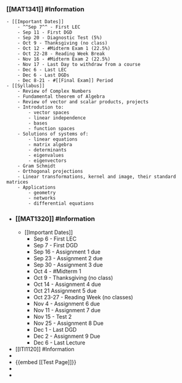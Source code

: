 ### [[MAT1341]] #Information
	- [[Important Dates]]
		- ^^Sep 7^^ - First LEC
		- Sep 11 - First DGD
		- Sep 20 - Diagnostic Test (5%)
		- Oct 9 - Thanksgiving (no class)
		- Oct 12 - #Midterm Exam 1 (22.5%)
		- Oct 22-28 - Reading Week Break
		- Nov 16 - #Midterm Exam 2 (22.5%)
		- Nov 17 - Last Day to withdraw from a course
		- Dec 6 - Last LEC
		- Dec 6 - Last DGDs
		- Dec 8-21 - #[[Final Exam]] Period
	- [[Syllabus]]
		- Review of Complex Numbers
		- Fundamental theorem of Algebra
		- Review of vector and scalar products, projects
		- Introdution to:
			- vector spaces
			- linear independence
			- bases
			- function spaces
		- Solutions of systems of:
			- linear equations
			- matrix algebra
			- determinants
			- eigenvalues
			- eigenvectors
		- Gram Schmidt
		- Orthogonal projections
		- Linear transformations, kernel and image, their standard matrices
		- Applications
			- geometry
			- networks
			- differential equations
- ### [[MAT1320]] #Information
	- [[Important Dates]]
		- Sep 6 - First LEC
		- Sep 7 - First DGD
		- Sep 16 - Assignment 1 due
		- Sep 23 - Assignment 2 due
		- Sep 30 - Assignment 3 due
		- Oct 4 - #Midterm 1
		- Oct 9 - Thanksgiving (no class)
		- Oct 14 - Assignment 4 due
		- Oct 21 Assignment 5 due
		- Oct 23-27 - Reading Week (no classes)
		- Nov 4 - Assignment 6 due
		- Nov 11 - Assignment 7 due
		- Nov 15 - Test 2
		- Nov 25 - Assignment 8 Due
		- Dec 1 - Last DGD
		- Dec 2 - Assignment 9 Due
		- Dec 6 - Last Lecture
- [[ITI1120]] #Information
-
- {{embed [[Test Page]]}}
-
-
